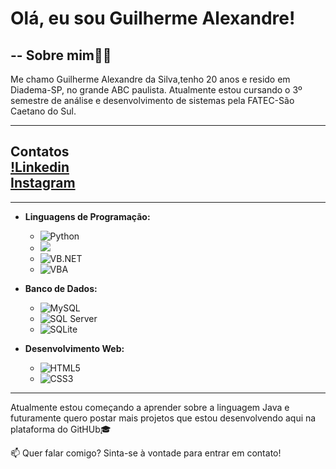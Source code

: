 # Olá, eu sou Guilherme Alexandre! 
--
__Sobre mim👨‍💻__
--
Me chamo Guilherme Alexandre da Silva,tenho 20 anos e resido em Diadema-SP, no grande ABC paulista. Atualmente estou cursando o 3º semestre de análise e desenvolvimento de sistemas pela FATEC-São Caetano do Sul.

---
Contatos\
[!Linkedin](https://www.linkedin.com/in/guilherme-alexandre-da-silva-7105a2243/)\
[Instagram](https://www.instagram.com/gui.st12/)
---
---
- **Linguagens de Programação:**  
  - ![Python](https://img.shields.io/badge/-Python-3776AB?style=flat-square&logo=python&logoColor=white)  
  - <img src="https://cdn.jsdelivr.net/gh/devicons/devicon@latest/icons/javascript/javascript-original.svg"/> 
  - ![VB.NET](https://img.shields.io/badge/-VB.NET-512BD4?style=flat-square&logo=.net&logoColor=white)  
  - ![VBA](https://img.shields.io/badge/-VBA-217346?style=flat-square&logo=microsoft-excel&logoColor=white)  

- **Banco de Dados:**  
  - ![MySQL](https://img.shields.io/badge/-MySQL-4479A1?style=flat-square&logo=mysql&logoColor=white)  
  - ![SQL Server](https://img.shields.io/badge/-SQL%20Server-CC2927?style=flat-square&logo=microsoft-sql-server&logoColor=white)  
   - ![SQLite](https://img.shields.io/badge/-SQLite-003B57?style=flat-square&logo=sqlite&logoColor=white)  

- **Desenvolvimento Web:**  
  - ![HTML5](https://img.shields.io/badge/-HTML5-E34F26?style=flat-square&logo=html5&logoColor=white)  
  - ![CSS3](https://img.shields.io/badge/-CSS3-1572B6?style=flat-square&logo=css3&logoColor=white)  
  

---
Atualmente estou começando a aprender sobre a linguagem Java e futuramente quero postar mais projetos que estou desenvolvendo aqui na plataforma do GitHUb🎓

📫 Quer falar comigo? Sinta-se à vontade para entrar em contato!  
